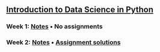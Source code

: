 ## [Introduction to Data Science in Python](https://github.com/ekaterinakuzmina/Coursera-notes/tree/master/Introduction%20to%20Data%20Science%20in%20Python)
### Week 1: [Notes](https://github.com/ekaterinakuzmina/Coursera-notes/blob/master/Introduction%20to%20Data%20Science%20in%20Python/Week1_notes.ipynb) • No assignments
### Week 2: [Notes]() • [Assignment solutions](https://github.com/ekaterinakuzmina/Coursera-notes/blob/master/Introduction%20to%20Data%20Science%20in%20Python/Week2_assignment_solutions.ipynb)

